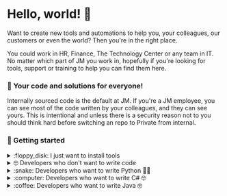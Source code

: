 # Hello, world! 👋
Want to create new tools and automations to help you, your colleagues, our customers or even the world? Then you're in the right place.

You could work in HR, Finance, The Technology Center or any team in IT. No matter which part of JM you work in, hopefully if you're looking for tools, support or training to help you can find them here.

### 🍿 Your code and solutions for everyone!
Internally sourced code is the default at JM. If you're a JM employee, you can see most of the code written by your colleagues, and they can see yours. This is intentional and unless there is a security reason not to you should think hard before switching an repo to Private from internal.

### 🦦 Getting started

<details> 
	<summary>:floppy_disk: I just want to install tools</summary>
	<br>
	<ul>
	<li>GitHub is built using mighty 🔨 open source technologies like <a href="https://github.com/rails">Ruby on Rails</a>, <a href="https://github.com/golang">Go</a>, <a href="https://github.com/primer/">Primer</a>, <a href="https://github.com/reactjs">React</a> and <a href="https://github.com/apache/kafka">Kafka</a> among others.</li>
		<li>The three open source projects GitHub members have most contributed 👩‍💻 to are:
			<ul>
				<li><a href="https://github.com/microsoft/vscode">Visual Studio Code</a></li>
				<li><a href="https://github.com/rails/rails">Ruby on Rails</a></li>
				<li><a href="https://github.com/Homebrew">Homebrew</a></li>
			</ul>
		</li>
		<li>By the way, our <a href="https://github.com/github/docs">documentation</a>  is also open sourced</li>
	</ul>
</details>


<details> 
	<summary>🤓 Developers who don't want to write code</summary>
	<br>
	<ul>
	<li>GitHub is built using mighty 🔨 open source technologies like <a href="https://github.com/rails">Ruby on Rails</a>, <a href="https://github.com/golang">Go</a>, <a href="https://github.com/primer/">Primer</a>, <a href="https://github.com/reactjs">React</a> and <a href="https://github.com/apache/kafka">Kafka</a> among others.</li>
		<li>The three open source projects GitHub members have most contributed 👩‍💻 to are:
			<ul>
				<li><a href="https://github.com/microsoft/vscode">Visual Studio Code</a></li>
				<li><a href="https://github.com/rails/rails">Ruby on Rails</a></li>
				<li><a href="https://github.com/Homebrew">Homebrew</a></li>
			</ul>
		</li>
		<li>By the way, our <a href="https://github.com/github/docs">documentation</a>  is also open sourced</li>
	</ul>
</details>

<details> 
	<summary>:snake: Developers who want to write Python 👩‍🔬</summary>
	<br>
	<ul>
	<li>GitHub is built using mighty 🔨 open source technologies like <a href="https://github.com/rails">Ruby on Rails</a>, <a href="https://github.com/golang">Go</a>, <a href="https://github.com/primer/">Primer</a>, <a href="https://github.com/reactjs">React</a> and <a href="https://github.com/apache/kafka">Kafka</a> among others.</li>
		<li>The three open source projects GitHub members have most contributed 👩‍💻 to are:
			<ul>
				<li><a href="https://github.com/microsoft/vscode">Visual Studio Code</a></li>
				<li><a href="https://github.com/rails/rails">Ruby on Rails</a></li>
				<li><a href="https://github.com/Homebrew">Homebrew</a></li>
			</ul>
		</li>
		<li>By the way, our <a href="https://github.com/github/docs">documentation</a> 🤓 is also open sourced</li>
	</ul>
</details>

<details> 
	<summary>:computer: Developers who want to write C# 🤓</summary>
	<br>
	<ul>
	<li>GitHub is built using mighty 🔨 open source technologies like <a href="https://github.com/rails">Ruby on Rails</a>, <a href="https://github.com/golang">Go</a>, <a href="https://github.com/primer/">Primer</a>, <a href="https://github.com/reactjs">React</a> and <a href="https://github.com/apache/kafka">Kafka</a> among others.</li>
		<li>The three open source projects GitHub members have most contributed 👩‍💻 to are:
			<ul>
				<li><a href="https://github.com/microsoft/vscode">Visual Studio Code</a></li>
				<li><a href="https://github.com/rails/rails">Ruby on Rails</a></li>
				<li><a href="https://github.com/Homebrew">Homebrew</a></li>
			</ul>
		</li>
		<li>By the way, our <a href="https://github.com/github/docs">documentation</a> 🤓 is also open sourced</li>
	</ul>
</details>

<details> 
	<summary>:coffee: Developers who want to write Java 🤓</summary>
	<br>
	<ul>
	<li>GitHub is built using mighty 🔨 open source technologies like <a href="https://github.com/rails">Ruby on Rails</a>, <a href="https://github.com/golang">Go</a>, <a href="https://github.com/primer/">Primer</a>, <a href="https://github.com/reactjs">React</a> and <a href="https://github.com/apache/kafka">Kafka</a> among others.</li>
		<li>The three open source projects GitHub members have most contributed 👩‍💻 to are:
			<ul>
				<li><a href="https://github.com/microsoft/vscode">Visual Studio Code</a></li>
				<li><a href="https://github.com/rails/rails">Ruby on Rails</a></li>
				<li><a href="https://github.com/Homebrew">Homebrew</a></li>
			</ul>
		</li>
		<li>By the way, our <a href="https://github.com/github/docs">documentation</a> 🤓 is also open sourced</li>
	</ul>
</details>
